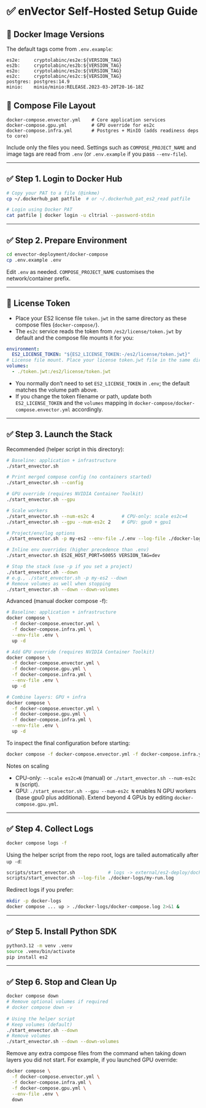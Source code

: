 # ✅ enVector Self-Hosted Setup Guide

## 🔢 Docker Image Versions

The default tags come from `.env.example`:

```text
es2e:     cryptolabinc/es2e:${VERSION_TAG} 
es2b:     cryptolabinc/es2b:${VERSION_TAG}  
es2o:     cryptolabinc/es2o:${VERSION_TAG}  
es2c:     cryptolabinc/es2c:${VERSION_TAG}  
postgres: postgres:14.9
minio:    minio/minio:RELEASE.2023-03-20T20-16-18Z  
```

## 🧩 Compose File Layout

```text
docker-compose.envector.yml    # Core application services
docker-compose.gpu.yml         # GPU override for es2c
docker-compose.infra.yml       # Postgres + MinIO (adds readiness deps to core)
```

Include only the files you need. Settings such as `COMPOSE_PROJECT_NAME` and image tags are read from `.env` (or `.env.example` if you pass `--env-file`).

---

## ✅ Step 1. Login to Docker Hub

```bash
# Copy your PAT to a file (@inkme)
cp ~/.dockerhub_pat patfile  # or ~/.dockerhub_pat_es2_read patfile

# Login using Docker PAT
cat patfile | docker login -u cltrial --password-stdin
```

---

## ✅ Step 2. Prepare Environment

```bash
cd envector-deployment/docker-compose
cp .env.example .env
```

Edit `.env` as needed. `COMPOSE_PROJECT_NAME` customises the network/container prefix.

---

## 🔐 License Token

- Place your ES2 license file `token.jwt` in the same directory as these compose files (`docker-compose/`).
- The `es2c` service reads the token from `/es2/license/token.jwt` by default and the compose file mounts it for you:

```yaml
environment:
  ES2_LICENSE_TOKEN: "${ES2_LICENSE_TOKEN:-/es2/license/token.jwt}"
# License file mount. Place your license token.jwt file in the same directory as this docker-compose file.
volumes:
  - ./token.jwt:/es2/license/token.jwt
```

- You normally don’t need to set `ES2_LICENSE_TOKEN` in `.env`; the default matches the volume path above.
- If you change the token filename or path, update both `ES2_LICENSE_TOKEN` and the `volumes` mapping in `docker-compose/docker-compose.envector.yml` accordingly.

---

## ✅ Step 3. Launch the Stack

Recommended (helper script in this directory):

```bash
# Baseline: application + infrastructure
./start_envector.sh

# Print merged compose config (no containers started)
./start_envector.sh --config

# GPU override (requires NVIDIA Container Toolkit)
./start_envector.sh --gpu

# Scale workers
./start_envector.sh --num-es2c 4          # CPU-only: scale es2c=4
./start_envector.sh --gpu --num-es2c 2    # GPU: gpu0 + gpu1

# Project/env/log options
./start_envector.sh -p my-es2 --env-file ./.env --log-file ./docker-logs.log

# Inline env overrides (higher precedence than .env)
./start_envector.sh ES2E_HOST_PORT=50055 VERSION_TAG=dev

# Stop the stack (use -p if you set a project)
./start_envector.sh --down
# e.g., ./start_envector.sh -p my-es2 --down
# Remove volumes as well when stopping
./start_envector.sh --down --down-volumes
```

Advanced (manual docker compose -f):

```bash
# Baseline: application + infrastructure
docker compose \
  -f docker-compose.envector.yml \
  -f docker-compose.infra.yml \
  --env-file .env \
  up -d

# Add GPU override (requires NVIDIA Container Toolkit)
docker compose \
  -f docker-compose.envector.yml \
  -f docker-compose.gpu.yml \
  -f docker-compose.infra.yml \
  --env-file .env \
  up -d

# Combine layers: GPU + infra
docker compose \
  -f docker-compose.envector.yml \
  -f docker-compose.gpu.yml \
  -f docker-compose.infra.yml \
  --env-file .env \
  up -d
```

To inspect the final configuration before starting:

```bash
docker compose -f docker-compose.envector.yml -f docker-compose.infra.yml --env-file .env config
```

Notes on scaling
- CPU-only: `--scale es2c=N` (manual) or `./start_envector.sh --num-es2c N` (script).
- GPU: `./start_envector.sh --gpu --num-es2c N` enables N GPU workers (base gpu0 plus additional).
  Extend beyond 4 GPUs by editing `docker-compose.gpu.yml`.

---

## ✅ Step 4. Collect Logs

```bash
docker compose logs -f
```

Using the helper script from the repo root, logs are tailed automatically after `up -d`:

```bash
scripts/start_envector.sh            # logs -> external/es2-deploy/docker-compose/docker-logs.log
scripts/start_envector.sh --log-file ./docker-logs/my-run.log
```

Redirect logs if you prefer:

```bash
mkdir -p docker-logs
docker compose ... up > ./docker-logs/docker-compose.log 2>&1 &
```

---

## ✅ Step 5. Install Python SDK

```bash
python3.12 -m venv .venv
source .venv/bin/activate
pip install es2
```

---

## ✅ Step 6. Stop and Clean Up

```bash
docker compose down
# Remove optional volumes if required
# docker compose down -v
 
# Using the helper script
# Keep volumes (default)
./start_envector.sh --down
# Remove volumes
./start_envector.sh --down --down-volumes
```

Remove any extra compose files from the command when taking down layers you did not start. For example, if you launched GPU override:

```bash
docker compose \
  -f docker-compose.envector.yml \
  -f docker-compose.infra.yml \
  -f docker-compose.gpu.yml \
  --env-file .env \
  down
```
